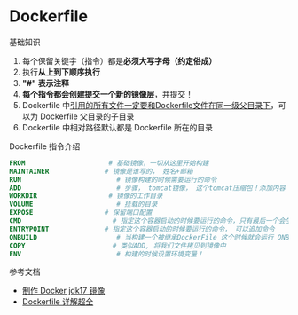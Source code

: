 # Dockerfile

基础知识

1. 每个保留关键字（指令）都是**必须大写字母（约定俗成）**
2. 执行**从上到下顺序执行**
3. **&quot;#&quot; 表示注释**
4. **每个指令都会创建提交一个新的镜像层**，并提交！
5. Dockerfile 中<u>引用的所有文件一定要和Dockerfile文件在同一级父目录下</u>，可以为 Dockerfile 父目录的子目录
6. Dockerfile 中相对路径默认都是 Dockerfile 所在的目录

Dockerfile 指令介绍

```dockerfile
FROM                     # 基础镜像，一切从这里开始构建
MAINTAINER              # 镜像是谁写的， 姓名+邮箱
RUN                        # 镜像构建的时候需要运行的命令
ADD                        # 步骤， tomcat镜像， 这个tomcat压缩包！添加内容
WORKDIR                  # 镜像的工作目录
VOLUME                     # 挂载的目录
EXPOSE                  # 保留端口配置
CMD                       # 指定这个容器启动的时候要运行的命令，只有最后一个会生效可被替代
ENTRYPOINT              # 指定这个容器启动的时候要运行的命令， 可以追加命令
ONBUILD                    # 当构建一个被继承DockerFile 这个时候就会运行 ONBUILD 的指令，触发指令
COPY                      # 类似ADD, 将我们文件拷贝到镜像中
ENV                        # 构建的时候设置环境变量！
```

参考文档

- [制作 Docker jdk17 镜像](https://www.cnblogs.com/gkmin/p/16620528.html)
- [Dockerfile 详解超全](https://blog.csdn.net/AtlanSI/article/details/87892016)
